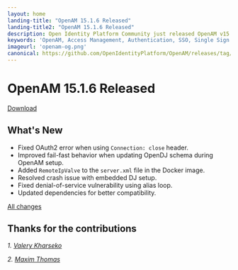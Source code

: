 ```yaml
---
layout: home
landing-title: "OpenAM 15.1.6 Released"
landing-title2: "OpenAM 15.1.6 Released"
description: Open Identity Platform Community just released OpenAM v15.1.6. Stability improvements, authentication enhancements, and Docker optimizations.
keywords: 'OpenAM, Access Management, Authentication, SSO, Single Sign On, Open Identity Platform, Release, Documentation'
imageurl: 'openam-og.png'
canonical: https://github.com/OpenIdentityPlatform/OpenAM/releases/tag/15.1.6
---
```

# OpenAM 15.1.6 Released

[Download](https://github.com/OpenIdentityPlatform/OpenAM/releases/tag/15.1.6)

## What's New
 
* Fixed OAuth2 error when using `Connection: close` header.  
* Improved fail-fast behavior when updating OpenDJ schema during OpenAM setup.  
* Added `RemoteIpValve` to the `server.xml` file in the Docker image.  
* Resolved crash issue with embedded DJ setup.  
* Fixed denial-of-service vulnerability using alias loop.  
* Updated dependencies for better compatibility.  

[All changes](https://github.com/OpenIdentityPlatform/OpenAM/compare/15.1.5...15.1.6)

## Thanks for the contributions

<i id="vharseko"><i>1. <a href="https://github.com/vharseko" target="_blank">Valery Kharseko</a></i>

<i id="maximthomas"><i>2. <a href="https://github.com/maximthomas" target="_blank">Maxim Thomas</a></i>